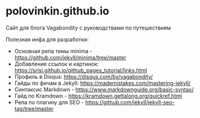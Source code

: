 # polovinkin.github.io
Сайт для блога Vagabondity с руководствами по путешествиям

Полезная инфа для разработки:
- Основная репа темы minima - https://github.com/jekyll/minima/tree/master
- Добавление ссылок и картинок: https://srisi.github.io/github_pages_tutorial/links.html
- Профиль в Disqus: https://disqus.com/by/vagabondity/
- Гайды по фичам в Jekyll: https://mademistakes.com/mastering-jekyll/
- Синтаксис Markdown - https://www.markdownguide.org/basic-syntax/
- Гайд по Kramdown - https://kramdown.gettalong.org/quickref.html
- Репа по плагину для SEO - https://github.com/jekyll/jekyll-seo-tag/tree/master
